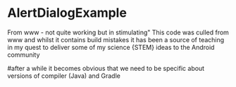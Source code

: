# AlertDialogExample
From www - not quite working but in stimulating"
This code was culled from www and whilst it contains build mistakes it has been a source of teaching in my quest to deliver some of my science {STEM} ideas to  the Android community

#after a while it becomes obvious that we need to be specific about versions of compiler (Java) and Gradle 
